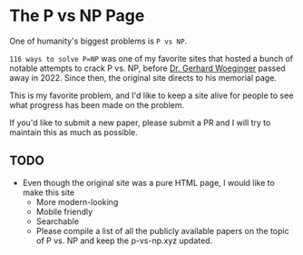 # The P vs NP Page

One of humanity's biggest problems is `P vs NP`.

`116 ways to solve P=NP` was one of my favorite sites that hosted a bunch of notable attempts to crack P vs. NP, before 
[Dr. Gerhard Woeginger](https://link.springer.com/article/10.1007/s10951-022-00748-4) 
passed away in 2022. Since then, the original site directs to his memorial page.

This is my favorite problem, and I'd like to keep a site alive for people to see what progress has been made on the problem.

If you'd like to submit a new paper, please submit a PR and I will try to maintain this as much as possible.

## TODO

- Even though the original site was a pure HTML page, I would like to make this site
  - More modern-looking
  - Mobile friendly
  - Searchable
  - Please compile a list of all the publicly available papers on the topic of P vs. NP and keep the p-vs-np.xyz  updated.
